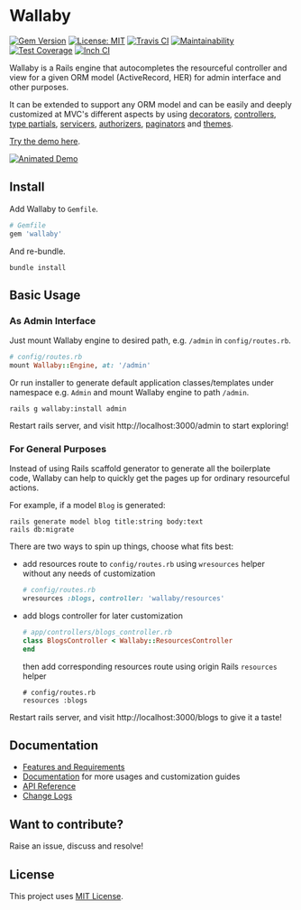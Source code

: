 # Wallaby

[![Gem Version](https://badge.fury.io/rb/wallaby.svg)](https://badge.fury.io/rb/wallaby)
[![License: MIT](https://img.shields.io/badge/License-MIT-yellow.svg)](https://opensource.org/licenses/MIT)
[![Travis CI](https://travis-ci.org/wallaby-rails/wallaby.svg?branch=master)](https://travis-ci.org/wallaby-rails/wallaby)
[![Maintainability](https://api.codeclimate.com/v1/badges/2abd1165bdae523dd2e1/maintainability)](https://codeclimate.com/github/wallaby-rails/wallaby/maintainability)
[![Test Coverage](https://api.codeclimate.com/v1/badges/2abd1165bdae523dd2e1/test_coverage)](https://codeclimate.com/github/wallaby-rails/wallaby/test_coverage)
[![Inch CI](https://inch-ci.org/github/wallaby-rails/wallaby.svg?branch=master)](https://inch-ci.org/github/wallaby-rails/wallaby)

Wallaby is a Rails engine that autocompletes the resourceful controller and view for a given ORM model (ActiveRecord, HER) for admin interface and other purposes.

It can be extended to support any ORM model and can be easily and deeply customized at MVC's different aspects by using [decorators](docs/decorator.md), [controllers](docs/controllers.md), [type partials](docs/view.md), [servicers](docs/servicer.md), [authorizers](docs/authorizer.md), [paginators](docs/paginator.md) and [themes](docs/theme.md).

[Try the demo here](https://wallaby-demo.herokuapp.com/admin/).

[![Animated Demo](https://raw.githubusercontent.com/wallaby-rails/wallaby/master/docs/demo-animated.gif)](https://raw.githubusercontent.com/wallaby-rails/wallaby/master/docs/demo-animated.gif)

## Install

Add Wallaby to `Gemfile`.

```ruby
# Gemfile
gem 'wallaby'
```

And re-bundle.

```shell
bundle install
```

## Basic Usage

### As Admin Interface

Just mount Wallaby engine to desired path, e.g. `/admin` in `config/routes.rb`.

```ruby
# config/routes.rb
mount Wallaby::Engine, at: '/admin'
```

Or run installer to generate default application classes/templates under namespace e.g. `Admin` and mount Wallaby engine to path `/admin`.

```shell
rails g wallaby:install admin
```

Restart rails server, and visit http://localhost:3000/admin to start exploring!

### For General Purposes

Instead of using Rails scaffold generator to generate all the boilerplate code, Wallaby can help to quickly get the pages up for ordinary resourceful actions.

For example, if a model `Blog` is generated:

```shell
rails generate model blog title:string body:text
rails db:migrate
```

There are two ways to spin up things, choose what fits best:

- add resources route to `config/routes.rb` using `wresources` helper without any needs of customization

  ```ruby
  # config/routes.rb
  wresources :blogs, controller: 'wallaby/resources'
  ```

- add blogs controller for later customization

  ```ruby
  # app/controllers/blogs_controller.rb
  class BlogsController < Wallaby::ResourcesController
  end
  ```

  then add corresponding resources route using origin Rails `resources` helper

  ```
  # config/routes.rb
  resources :blogs
  ```

Restart rails server, and visit http://localhost:3000/blogs to give it a taste!

## Documentation

- [Features and Requirements](docs/features.md)
- [Documentation](docs/README.md) for more usages and customization guides
- [API Reference](https://www.rubydoc.info/gems/wallaby)
- [Change Logs](CHANGELOG.md)

## Want to contribute?

Raise an issue, discuss and resolve!

## License

This project uses [MIT License](LICENSE).

